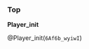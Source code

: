 <!--

author: Alexander Buhl

import: Module.md

-->

### Top

**Player_init**
<script></script>

@Player_init(`6Af6b_wyiwI`)


<!-- --{{0}}--
@@block-comments:
  <button onclick="myFunction()">Click me</button>
  <p id="demo"></p>
  <script>
  function myFunction() {
    document.getElementById("demo").innerHTML = "Hello World";
  }
  </script>

-->
